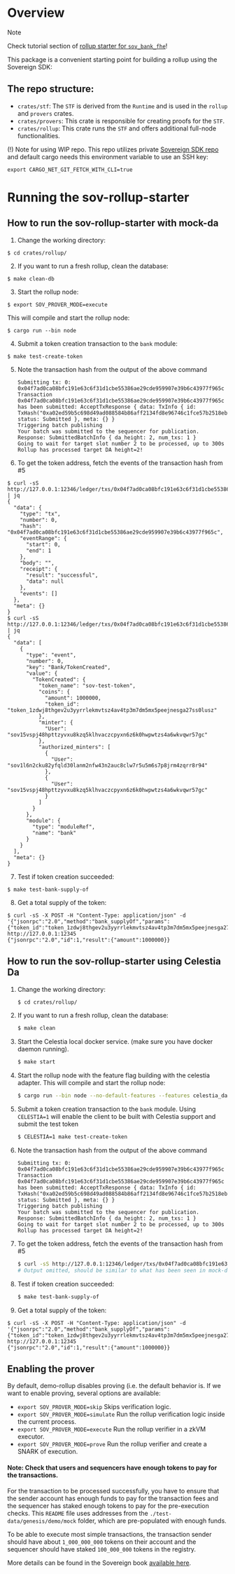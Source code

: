 # Overview

> [!NOTE]
> Check tutorial section of [rollup starter for `sov_bank_fhe`](#rollup-starter-for-sov_bank_fhe)!

This package is a convenient starting point for building a rollup using the Sovereign SDK:

## The repo structure:

- `crates/stf`: The `STF` is derived from the `Runtime` and is used in the `rollup` and `provers` crates.
- `crates/provers`: This crate is responsible for creating proofs for the `STF`.
- `crates/rollup`: This crate runs the `STF` and offers additional full-node functionalities.

(!) Note for using WIP repo.
This repo utilizes private [Sovereign SDK repo](https://github.com/cyferio-labs/sovereign-sdk-wip) and default cargo needs this environment variable to use an SSH key:

```
export CARGO_NET_GIT_FETCH_WITH_CLI=true
```

# Running the sov-rollup-starter

## How to run the sov-rollup-starter with mock-da

1. Change the working directory:
```shell,test-ci
$ cd crates/rollup/
```
2. If you want to run a fresh rollup, clean the database:
```sh,test-ci
$ make clean-db
```
3. Start the rollup node:
```sh,test-ci
$ export SOV_PROVER_MODE=execute
```
   This will compile and start the rollup node:
```shell,test-ci,bashtestmd:long-running,bashtestmd:wait-until=RPC
$ cargo run --bin node
```
4. Submit a token creation transaction to the `bank` module:
```sh,test-ci
$ make test-create-token
```
5. Note the transaction hash from the output of the above command
   ```text
   Submitting tx: 0: 0x04f7ad0ca08bfc191e63c6f31d1cbe55386ae29cde959907e39b6c43977f965c
   Transaction 0x04f7ad0ca08bfc191e63c6f31d1cbe55386ae29cde959907e39b6c43977f965c has been submitted: AcceptTxResponse { data: TxInfo { id: TxHash("0xa02ed59b5c698d49ad088584b86aff2134fd8e96746c1fce57b2518eb7c843e2"), status: Submitted }, meta: {} }
   Triggering batch publishing
   Your batch was submitted to the sequencer for publication. Response: SubmittedBatchInfo { da_height: 2, num_txs: 1 }
   Going to wait for target slot number 2 to be processed, up to 300s
   Rollup has processed target DA height=2!
   ```
6. To get the token address, fetch the events of the transaction hash from #5
```bash,test-ci
$ curl -sS http://127.0.0.1:12346/ledger/txs/0x04f7ad0ca08bfc191e63c6f31d1cbe55386ae29cde959907e39b6c43977f965c | jq
{
  "data": {
    "type": "tx",
    "number": 0,
    "hash": "0x04f7ad0ca08bfc191e63c6f31d1cbe55386ae29cde959907e39b6c43977f965c",
    "eventRange": {
      "start": 0,
      "end": 1
    },
    "body": "",
    "receipt": {
      "result": "successful",
      "data": null
    },
    "events": []
  },
  "meta": {}
}
$ curl -sS http://127.0.0.1:12346/ledger/txs/0x04f7ad0ca08bfc191e63c6f31d1cbe55386ae29cde959907e39b6c43977f965c/events | jq
{
  "data": [
    {
      "type": "event",
      "number": 0,
      "key": "Bank/TokenCreated",
      "value": {
        "TokenCreated": {
          "token_name": "sov-test-token",
          "coins": {
            "amount": 1000000,
            "token_id": "token_1zdwj8thgev2u3yyrrlekmvtsz4av4tp3m7dm5mx5peejnesga27ss0lusz"
          },
          "minter": {
            "User": "sov15vspj48hpttzyvxu8kzq5klhvaczcpyxn6z6k0hwpwtzs4a6wkvqwr57gc"
          },
          "authorized_minters": [
            {
              "User": "sov1l6n2cku82yfqld30lanm2nfw43n2auc8clw7r5u5m6s7p8jrm4zqrr8r94"
            },
            {
              "User": "sov15vspj48hpttzyvxu8kzq5klhvaczcpyxn6z6k0hwpwtzs4a6wkvqwr57gc"
            }
          ]
        }
      },
      "module": {
        "type": "moduleRef",
        "name": "bank"
      }
    }
  ],
  "meta": {}
}
```
7. Test if token creation succeeded:
```sh,test-ci
$ make test-bank-supply-of
```
8. Get a total supply of the token:
```bash,test-ci,bashtestmd:compare-output
$ curl -sS -X POST -H "Content-Type: application/json" -d '{"jsonrpc":"2.0","method":"bank_supplyOf","params":{"token_id":"token_1zdwj8thgev2u3yyrrlekmvtsz4av4tp3m7dm5mx5peejnesga27ss0lusz"},"id":1}' http://127.0.0.1:12345
{"jsonrpc":"2.0","id":1,"result":{"amount":1000000}}
```

## How to run the sov-rollup-starter using Celestia Da

1. Change the working directory:
   ```bash
   $ cd crates/rollup/
   ```
2. If you want to run a fresh rollup, clean the database:
   ```bash
   $ make clean
   ```
3. Start the Celestia local docker service. (make sure you have docker daemon running).
   ```bash
   $ make start
   ```
4. Start the rollup node with the feature flag building with the celestia adapter. This will compile and start the rollup node:
   ```bash
   $ cargo run --bin node --no-default-features --features celestia_da
   ```
5. Submit a token creation transaction to the `bank` module.
   Using `CELESTIA=1` will enable the client to be built with Celestia support and submit the test token
   ```bash
   $ CELESTIA=1 make test-create-token
   ```
6. Note the transaction hash from the output of the above command
   ```text
   Submitting tx: 0: 0x04f7ad0ca08bfc191e63c6f31d1cbe55386ae29cde959907e39b6c43977f965c
   Transaction 0x04f7ad0ca08bfc191e63c6f31d1cbe55386ae29cde959907e39b6c43977f965c has been submitted: AcceptTxResponse { data: TxInfo { id: TxHash("0xa02ed59b5c698d49ad088584b86aff2134fd8e96746c1fce57b2518eb7c843e2"), status: Submitted }, meta: {} }
   Triggering batch publishing
   Your batch was submitted to the sequencer for publication. Response: SubmittedBatchInfo { da_height: 2, num_txs: 1 }
   Going to wait for target slot number 2 to be processed, up to 300s
   Rollup has processed target DA height=2!
   ```
7. To get the token address, fetch the events of the transaction hash from #5
   ```bash
   $ curl -sS http://127.0.0.1:12346/ledger/txs/0x04f7ad0ca08bfc191e63c6f31d1cbe55386ae29cde959907e39b6c43977f965c
   # Output omitted, should be similar to what has been seen in mock-da section
   ```
8. Test if token creation succeeded:
   ```bash
   $ make test-bank-supply-of
   ```

9. Get a total supply of the token:
```bash,test-ci,bashtestmd:compare-output
$ curl -sS -X POST -H "Content-Type: application/json" -d '{"jsonrpc":"2.0","method":"bank_supplyOf","params":{"token_id":"token_1zdwj8thgev2u3yyrrlekmvtsz4av4tp3m7dm5mx5peejnesga27ss0lusz"},"id":1}' http://127.0.0.1:12345
{"jsonrpc":"2.0","id":1,"result":{"amount":1000000}}
```

## Enabling the prover

By default, demo-rollup disables proving (i.e. the default behavior is. If we want to enable proving, several options are available:

- `export SOV_PROVER_MODE=skip` Skips verification logic.
- `export SOV_PROVER_MODE=simulate` Run the rollup verification logic inside the current process.
- `export SOV_PROVER_MODE=execute` Run the rollup verifier in a zkVM executor.
- `export SOV_PROVER_MODE=prove` Run the rollup verifier and create a SNARK of execution.

#### Note: Check that users and sequencers have enough tokens to pay for the transactions.

For the transaction to be processed successfully, you have to ensure that the sender account has enough funds to pay for the transaction fees and the sequencer has staked enough tokens to pay for the pre-execution checks. This `README` file uses addresses from the `./test-data/genesis/demo/mock` folder, which are pre-populated with enough funds.

To be able to execute most simple transactions, the transaction sender should have about `1_000_000_000` tokens on their account and the sequencer should have staked `100_000_000` tokens in the registry.

More details can be found in the Sovereign book [available here](https://github.com/cyferio-labs/sovereign-book).
